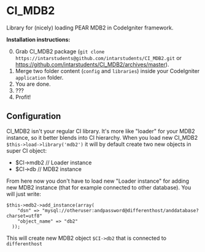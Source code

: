 CI_MDB2
===================

Library for (nicely) loading PEAR MDB2 in CodeIgniter framework.

**Installation instructions:**

0. Grab CI_MDB2 package (`git clone https://intarstudents@github.com/intarstudents/CI_MDB2.git` or https://github.com/intarstudents/CI_MDB2/archives/master).
1. Merge two folder content (`config` and `libraries`) inside your CodeIgniter `application` folder.
2. You are done.
3. ???
4. Profit!

Configuration
--------------------

CI_MDB2 isn't your regular CI library. It's more like "loader" for your MDB2 instance, so it better blends into CI hierarchy. 
When you load new CI_MDB2 `$this->load->library('mdb2')` it will by default create two new objects in super CI object:

* $CI->mdb2 // Loader instance
* $CI->db // MDB2 instance

From here now you don't have to load new "Loader instance" for adding new MDB2 instance (that for example connected to other database). You will just write:

    $this->mdb2->add_instance(array(
    	"dsn" => "mysql://otheruser:andpassword@differenthost/anddatabase?charset=utf8"
	  	"object_name" => "db2"
	  ));

This will create new MDB2 object `$CI->db2` that is connected to `differenthost`
